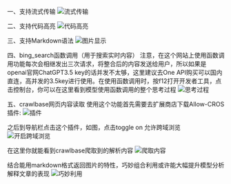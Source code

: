 一、支持流式传输
![流式传输](https://pic4.zhimg.com/v2-37a1cfc1e7e20d0cbdfcfc76db258873_b.jpg)


二、支持代码高亮
![代码高亮](https://pic3.zhimg.com/v2-2ef894c8293c9398fe2f2068452bdfd2_b.jpg)

三、支持Markdown语法
![图片显示](https://pic3.zhimg.com/80/v2-4299c04dc3d3582adc3bd25c62987ac6_720w.webp)

四、bing_search函数调用（用于搜索实时内容）
注意，在这个网站上使用函数调用功能每次会相继发出三次请求，将整合后的内容发送给用户，所以如果是openai官网ChatGPT3.5 key的话并发不太够，这里建议去One API购买可以国内直连，高并发的3.5key进行使用。在使用函数调用时，按f12打开开发者工具，点击控制台，你可以在这里看到模型使用函数调用的整个思考过程
![思考过程](https://pic1.zhimg.com/80/v2-e66e57d9c56a12d7554e7aa26199483c_720w.webp)

五、crawlbase网页内容读取
使用这个功能首先需要去扩展商店下载Allow-CROS插件:
![插件](https://pic4.zhimg.com/80/v2-097ba6cda39d3f8b5c8dedecbea5707b_720w.webp)

之后到导航栏点击这个插件，如图，点击toggle on 允许跨域浏览
![开启跨域浏览](https://pic2.zhimg.com/80/v2-2868ae7d17f88fb7ff8207b100fc522d_720w.webp)

在这里你就能看到crawlbase爬取到的解析内容
![爬取内容](https://pic4.zhimg.com/80/v2-2c36a5819c6172617f9787ec43f5236f_720w.webp)

结合能用markdown格式返回图片的特性，巧妙组合利用或许能大幅提升模型分析解释文章的表现
![巧妙利用](https://pic3.zhimg.com/80/v2-e3d0fd8b84f0bae57759097aac6de726_720w.webp)

